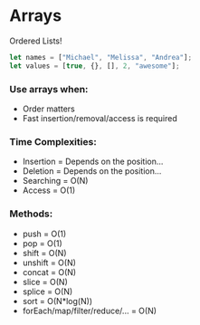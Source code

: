 # Arrays

Ordered Lists!

```javascript
let names = ["Michael", "Melissa", "Andrea"];
let values = [true, {}, [], 2, "awesome"];
```

### Use arrays when:

- Order matters
- Fast insertion/removal/access is required

### Time Complexities:

- Insertion   = Depends on the position...
- Deletion    = Depends on the position...
- Searching   = O(N)
- Access      = O(1)

### Methods:

- push                          = O(1)
- pop                           = O(1)
- shift                         = O(N)
- unshift                       = O(N)
- concat                        = O(N)
- slice                         = O(N)
- splice                        = O(N)
- sort                          = O(N*log(N))
- forEach/map/filter/reduce/... = O(N)
